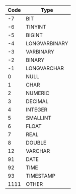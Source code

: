 | Code | Type |
| ---- | --------- |
|   -7 | BIT |
|   -6 | TINYINT |
|   -5 | BIGINT |
|   -4 | LONGVARBINARY |
|   -3 | VARBINARY |
|   -2 | BINARY |
|   -1 | LONGVARCHAR |
|    0 | NULL |
|    1 | CHAR |
|    2 | NUMERIC |
|    3 | DECIMAL |
|    4 | INTEGER |
|    5 | SMALLINT |
|    6 | FLOAT |
|    7 | REAL |
|    8 | DOUBLE |
|   12 | VARCHAR |
|   91 | DATE |
|   92 | TIME |
|   93 | TIMESTAMP |
| 1111 | OTHER |
